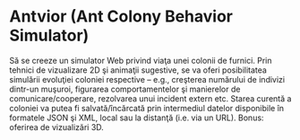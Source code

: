 # Antvior (Ant Colony Behavior Simulator)

Să se creeze un simulator Web privind viaţa unei colonii de furnici. Prin tehnici de vizualizare 2D şi animaţii sugestive, se va oferi posibilitatea simulării evoluţiei coloniei respective – e.g., creşterea numărului de indivizi dintr-un muşuroi, figurarea comportamentelor şi manierelor de comunicare/cooperare, rezolvarea unui incident extern etc. Starea curentă a coloniei va putea fi salvată/încărcată prin intermediul datelor disponibile în formatele JSON şi XML, local sau la distanţă (i.e. via un URL). Bonus: oferirea de vizualizări 3D.
